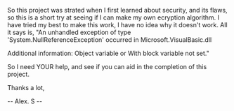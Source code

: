So this project was strated when I first learned about security, and its flaws, so this is a short try at seeing if I can make my own ecryption algorithm. I have tried my best to make this work, I have no idea why it doesn't work. All it says is, "An unhandled exception of type 'System.NullReferenceException' occurred in Microsoft.VisualBasic.dll

Additional information: Object variable or With block variable not set."

So I need YOUR help, and see if you can aid in the completion of this project. 

Thanks a lot,

-- Alex. S -- 
